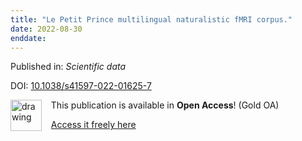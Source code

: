```yaml
---
title: "Le Petit Prince multilingual naturalistic fMRI corpus."
date: 2022-08-30
enddate:
---
```


Published in: *Scientific data*

DOI: [10.1038/s41597-022-01625-7](https://doi.org/10.1038/s41597-022-01625-7)

<img src="https://upload.wikimedia.org/wikipedia/commons/thumb/7/77/Open_Access_logo_PLoS_transparent.svg/800px-Open_Access_logo_PLoS_transparent.svg.png" alt="drawing" width="50" align="left"/> &nbsp;&nbsp;&nbsp;This publication is available in **Open Access**! (Gold OA)

&nbsp;&nbsp;&nbsp;<a href="https://www.nature.com/articles/s41597-022-01625-7.pdf">Access it freely here</a>

